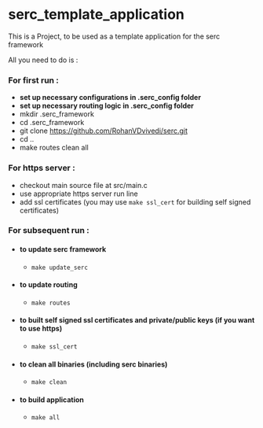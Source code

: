 # serc_template_application
This is a Project, to be used as a template application for the serc framework

All you need to do is :

### For first run :

* **set up necessary configurations in .serc_config folder**
* **set up necessary routing logic in .serc_config folder**
* mkdir .serc_framework
* cd .serc_framework
* git clone https://github.com/RohanVDvivedi/serc.git
* cd ..
* make routes clean all

### For https server :

* checkout main source file at src/main.c
* use appropriate https server run line
* add ssl certificates (you may use `make ssl_cert` for building self signed certificates)

### For subsequent run :

* #### to update serc framework
  * `make update_serc`

* #### to update routing 
  * `make routes`

* #### to built self signed ssl certificates and private/public keys (if you want to use https)
  * `make ssl_cert`

* #### to clean all binaries (including serc binaries)
  * `make clean`

* #### to build application
  * `make all`
